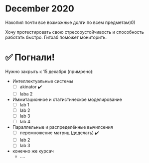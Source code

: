 # December 2020

Накопил почти все возможные долги по всем предметам)0)

Хочу протестировать свою стрессоустойчивость и способность работать быстро. Гитхаб поможет мониторить.

# :white_check_mark: Погнали!

Нужно закрыть к 15 декабря (примрено):
- Интеллектуальные системы
  - [ ] akinator :heavy_check_mark:
  - [ ] laba 2
- Иммитационное и статистическое моделирование
  - [ ] lab 1
  - [ ] lab 2
  - [ ] lab 3
  - [ ] lab 4
- Параллельные и распределённые вычилсения
  - [ ] перемножение матриц (доделать) :heavy_check_mark:
  - [ ] lab 2
  - [ ] lab 3
- конечно же курсач 
  - ....

  
